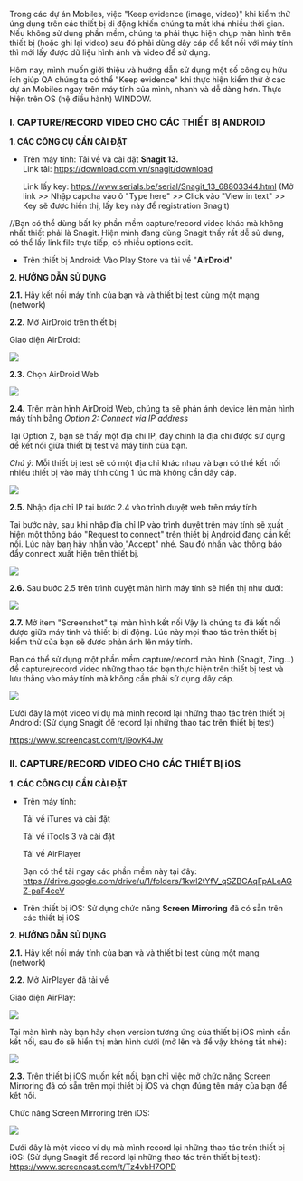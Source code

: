 Trong các dự án Mobiles, việc "Keep evidence (image, video)"  khi kiểm thử ứng dụng trên các thiết bị di động khiến chúng ta mất khá nhiều thời gian. Nếu không sử dụng phần mềm, chúng ta phải thực hiện chụp màn hình trên thiết bị (hoặc ghi lại video) sau đó phải dùng dây cáp để kết nối với máy tính thì mới lấy được dữ liệu hình ảnh và video để sử dụng. 

Hôm nay, mình muốn giới thiệu và hướng dẫn sử dụng một số công cụ hữu ích giúp QA chúng ta có thể "Keep evidence" khi thực hiện kiểm thử ở các dự án Mobiles ngay trên máy tính của mình, nhanh và dễ dàng hơn.  Thực hiện trên OS (hệ điều hành) WINDOW.
 
 
### I. CAPTURE/RECORD VIDEO CHO CÁC THIẾT BỊ ANDROID

**1. CÁC CÔNG CỤ CẦN CÀI ĐẶT**
* Trên máy tính: Tải về và cài đặt **Snagit 13.**  
   Link tải: https://download.com.vn/snagit/download
   
   Link lấy key: https://www.serials.be/serial/Snagit_13_68803344.html 
  (Mở link >> Nhập capcha vào ô "Type here" >> Click vào "View in text" >> Key sẽ được hiển thị, lấy key này để registration Snagit)
 
 //Bạn có thể dùng bất kỳ phần mềm capture/record video khác mà không nhất thiết phải là Snagit. Hiện mình đang dùng Snagit thấy rất dễ sử dụng, có thể lấy link file trực tiếp, có nhiều options edit.
 
 * Trên thiết bị Android: Vào Play Store và tải về "**AirDroid**"
 
**2. HƯỚNG DẪN SỬ DỤNG**

**2.1.** Hãy kết nối máy tính của bạn và và thiết bị test cùng một mạng (network)

**2.2.** Mở AirDroid trên thiết bị 

Giao diện AirDroid: 

![](https://images.viblo.asia/6c417c34-d7f1-46b8-8a0d-31d7e1f31bb6.jpg)

**2.3.** Chọn AirDroid Web


![](https://images.viblo.asia/452156c3-dfdb-4a75-aadc-7ab8a242f855.jpg)


**2.4.** Trên màn hình AirDroid Web, chúng ta sẽ phản ánh device lên màn hình máy tính bằng *Option 2: Connect via IP address*

Tại Option 2, bạn sẽ thấy một địa chỉ IP, đây chính là địa chỉ được sử dụng để kết nối giữa thiết bị test và máy tính của bạn.

*Chú ý:* Mỗi thiết bị test sẽ có một địa chỉ khác nhau và bạn có thể kết nối nhiều thiết bị vào máy tính cùng 1 lúc mà không cần dây cáp.

![](https://images.viblo.asia/4a35e5bb-5c18-41db-a3f2-3181d26eebf8.png)

**2.5.** Nhập địa chỉ IP tại bước 2.4 vào trình duyệt web trên máy tính

Tại bước này, sau khi nhập địa chỉ IP vào trình duyệt trên máy tính sẽ xuất hiện một thông báo "Request to connect" trên thiết bị Android đang cần kết nối. Lúc này bạn hãy nhấn vào "Accept" nhé.
Sau đó nhấn vào thông báo đẩy connect xuất hiện trên thiết bị.

![](https://images.viblo.asia/92243ae2-496f-48fa-82de-12438271dd47.png)

**2.6.** Sau bước 2.5 trên trình duyệt màn hình máy tính sẽ hiển thị như dưới:

![](https://images.viblo.asia/b9b95abc-9348-47c9-b79c-7bf79dce9f5d.png)


**2.7.** Mở item "Screenshot" tại màn hình kết nối
Vậy là chúng ta đã kết nối được giữa máy tính và thiết bị di động. Lúc này mọi thao tác trên thiết bị kiểm thử của bạn sẽ được phản ánh lên máy tính. 

Bạn có thể sử dụng một phần mềm capture/record màn hình (Snagit, Zing...) để capture/record video những thao tác bạn thực hiện trên thiết bị test và lưu thẳng vào máy tính mà không cần phải sử dụng dây cáp.

![](https://images.viblo.asia/f4d7e829-7a4c-4c11-a4c6-50868f75d6d2.png)


Dưới đây là một video ví dụ mà mình record lại những thao tác trên thiết bị Android: (Sử dụng Snagit để record lại những thao tác trên thiết bị test)

https://www.screencast.com/t/l9ovK4Jw


### II. CAPTURE/RECORD VIDEO CHO CÁC THIẾT BỊ iOS

**1. CÁC CÔNG CỤ CẦN CÀI ĐẶT**

* Trên máy tính: 

   Tải về iTunes và cài đặt
   
   Tải về iTools 3 và cài đặt
   
   Tải về AirPlayer
   
   Bạn có thể tải ngay các phần mềm này tại đây:  https://drive.google.com/drive/u/1/folders/1kwl2tYfV_qSZBCAqFpALeAGZ-paF4ceV
 
 * Trên thiết bị iOS: Sử dụng chức năng **Screen Mirroring** đã có sẵn trên các thiết bị iOS
 
**2. HƯỚNG DẪN SỬ DỤNG**

**2.1.** Hãy kết nối máy tính của bạn và và thiết bị test cùng một mạng (network)

**2.2.** Mở AirPlayer đã tải về

Giao diện AirPlay:

![](https://images.viblo.asia/50b48b22-7c68-480b-8632-74b83d055a50.png)

Tại màn hình này bạn hãy chọn version tương ứng của thiết bị iOS mình cần kết nối, sau đó sẽ hiển thị màn hình dưới (mở lên và để vậy không tắt nhé):

![](https://images.viblo.asia/793b26c3-17f2-4bd0-b968-ed01121e2990.png)

**2.3.** Trên thiết bị iOS muốn kết nối, bạn chỉ việc mở chức năng Screen Mirroring đã có sẵn trên mọi thiết bị iOS và chọn đúng tên máy của bạn để kết nối. 

Chức năng Screen Mirroring trên iOS:

![](https://images.viblo.asia/4334634e-5c1f-4a20-9061-4a368039ee4f.PNG)

Dưới đây là một video ví dụ mà mình record lại những thao tác trên thiết bị iOS: (Sử dụng Snagit để record lại những thao tác trên thiết bị test):
https://www.screencast.com/t/Tz4vbH7OPD